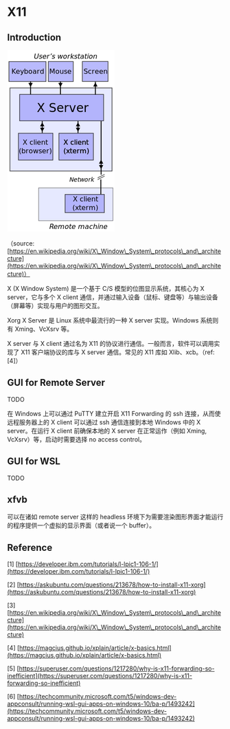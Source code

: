 # X11

## Introduction

![](<../.gitbook/assets/image (5) (2).png>)

（source: [https://en.wikipedia.org/wiki/X\_Window\_System\_protocols\_and\_architecture](https://en.wikipedia.org/wiki/X\_Window\_System\_protocols\_and\_architecture)）

X (X Window System) 是一个基于 C/S 模型的位图显示系统，其核心为 X server，它与多个 X client 通信，并通过输入设备（鼠标、键盘等）与输出设备（屏幕等）实现与用户的图形交互。

Xorg X Server 是 Linux 系统中最流行的一种 X server 实现。Windows 系统则有 Xming、VcXsrv 等。

X server 与 X client 通过名为 X11 的协议进行通信。一般而言，软件可以调用实现了 X11 客户端协议的库与 X server 通信。常见的 X11 库如 Xlib、xcb。（ref: \[4]）

## GUI for Remote Server

TODO

在 Windows 上可以通过 PuTTY 建立开启 X11 Forwarding 的 ssh 连接，从而使远程服务器上的 X client 可以通过 ssh 通信连接到本地 Windows 中的 X server。在运行 X client 前确保本地的 X server 在正常运作（例如 Xming, VcXsrv）等，启动时需要选择 no access control。

## GUI for WSL

TODO

## xfvb

可以在诸如 remote server 这样的 headless 环境下为需要渲染图形界面才能运行的程序提供一个虚拟的显示界面（或者说一个 buffer）。

## Reference

\[1] [https://developer.ibm.com/tutorials/l-lpic1-106-1/](https://developer.ibm.com/tutorials/l-lpic1-106-1/)

\[2] [https://askubuntu.com/questions/213678/how-to-install-x11-xorg](https://askubuntu.com/questions/213678/how-to-install-x11-xorg)

\[3] [https://en.wikipedia.org/wiki/X\_Window\_System\_protocols\_and\_architecture](https://en.wikipedia.org/wiki/X\_Window\_System\_protocols\_and\_architecture)

\[4] [https://magcius.github.io/xplain/article/x-basics.html](https://magcius.github.io/xplain/article/x-basics.html)

\[5] [https://superuser.com/questions/1217280/why-is-x11-forwarding-so-inefficient](https://superuser.com/questions/1217280/why-is-x11-forwarding-so-inefficient)

\[6] [https://techcommunity.microsoft.com/t5/windows-dev-appconsult/running-wsl-gui-apps-on-windows-10/ba-p/1493242](https://techcommunity.microsoft.com/t5/windows-dev-appconsult/running-wsl-gui-apps-on-windows-10/ba-p/1493242)
